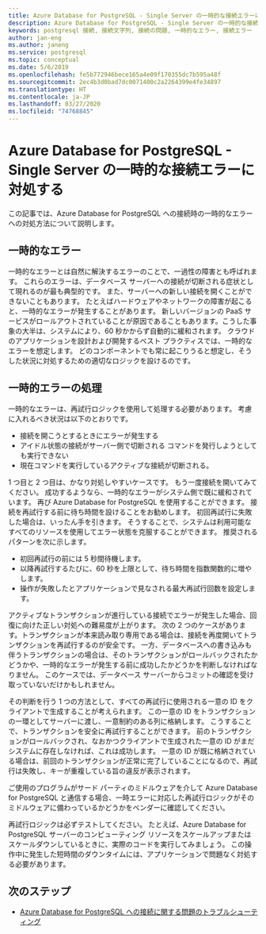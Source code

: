 ```yaml
---
title: Azure Database for PostgreSQL - Single Server の一時的な接続エラーに対処する
description: Azure Database for PostgreSQL - Single Server の一時的な接続エラーに対処する方法について説明します。
keywords: postgresql 接続, 接続文字列, 接続の問題, 一時的なエラー, 接続エラー
author: jan-eng
ms.author: janeng
ms.service: postgresql
ms.topic: conceptual
ms.date: 5/6/2019
ms.openlocfilehash: fe5b772946bece165a4e09f170355dc7b595a48f
ms.sourcegitcommit: 2ec4b3d0bad7dc0071400c2a2264399e4fe34897
ms.translationtype: HT
ms.contentlocale: ja-JP
ms.lasthandoff: 03/27/2020
ms.locfileid: "74768845"
---
```

# <a name="handling-transient-connectivity-errors-for-azure-database-for-postgresql---single-server"></a>Azure Database for PostgreSQL - Single Server の一時的な接続エラーに対処する

この記事では、Azure Database for PostgreSQL への接続時の一時的なエラーへの対処方法について説明します。

## <a name="transient-errors"></a>一時的なエラー

一時的なエラーとは自然に解決するエラーのことで、一過性の障害とも呼ばれます。 これらのエラーは、データベース サーバーへの接続が切断される症状として現れるのが最も典型的です。 また、サーバーへの新しい接続を開くことができないこともあります。 たとえばハードウェアやネットワークの障害が起こると、一時的なエラーが発生することがあります。 新しいバージョンの PaaS サービスがロールアウトされていることが原因であることもあります。こうした事象の大半は、システムにより、60 秒かからず自動的に緩和されます。 クラウドのアプリケーションを設計および開発するベスト プラクティスでは、一時的なエラーを想定します。 どのコンポーネントでも常に起こりうると想定し、そうした状況に対処するための適切なロジックを設けるのです。

## <a name="handling-transient-errors"></a>一時的エラーの処理

一時的なエラーは、再試行ロジックを使用して処理する必要があります。 考慮に入れるべき状況は以下のとおりです。

* 接続を開こうとするときにエラーが発生する
* アイドル状態の接続がサーバー側で切断される コマンドを発行しようとしても実行できない
* 現在コマンドを実行しているアクティブな接続が切断される。

1 つ目と 2 つ目は、かなり対処しやすいケースです。 もう一度接続を開いてみてください。 成功するようなら、一時的なエラーがシステム側で既に緩和されています。 再び Azure Database for PostgreSQL を使用することができます。 接続を再試行する前に待ち時間を設けることをお勧めします。 初回再試行に失敗した場合は、いったん手を引きます。 そうすることで、システムは利用可能なすべてのリソースを使用してエラー状態を克服することができます。 推奨されるパターンを次に示します。

* 初回再試行の前には 5 秒間待機します。
* 以降再試行するたびに、60 秒を上限として、待ち時間を指数関数的に増やします。
* 操作が失敗したとアプリケーションで見なされる最大再試行回数を設定します。

アクティブなトランザクションが進行している接続でエラーが発生した場合、回復に向けた正しい対処への難易度が上がります。 次の 2 つのケースがあります。トランザクションが本来読み取り専用である場合は、接続を再度開いてトランザクションを再試行するのが安全です。 一方、データベースへの書き込みも伴うトランザクションの場合は、そのトランザクションがロールバックされたかどうかや、一時的なエラーが発生する前に成功したかどうかを判断しなければなりません。 このケースでは、データベース サーバーからコミットの確認を受け取っていないだけかもしれません。

その判断を行う 1 つの方法として、すべての再試行に使用される一意の ID をクライアントで生成することが考えられます。 この一意の ID をトランザクションの一環としてサーバーに渡し、一意制約のある列に格納します。 こうすることで、トランザクションを安全に再試行することができます。 前のトランザクションがロールバックされ、なおかつクライアントで生成された一意の ID がまだシステムに存在しなければ、これは成功します。 一意の ID が既に格納されている場合は、前回のトランザクションが正常に完了していることになるので、再試行は失敗し、キーが重複している旨の違反が表示されます。

ご使用のプログラムがサード パーティのミドルウェアを介して Azure Database for PostgreSQL と通信する場合、一時エラーに対応した再試行ロジックがそのミドルウェアに備わっているかどうかをベンダーに確認してください。

再試行ロジックは必ずテストしてください。 たとえば、Azure Database for PostgreSQL サーバーのコンピューティング リソースをスケールアップまたはスケールダウンしているときに、実際のコードを実行してみましょう。 この操作中に発生した短時間のダウンタイムには、アプリケーションで問題なく対処する必要があります。

## <a name="next-steps"></a>次のステップ

* [Azure Database for PostgreSQL への接続に関する問題のトラブルシューティング](howto-troubleshoot-common-connection-issues.md)
